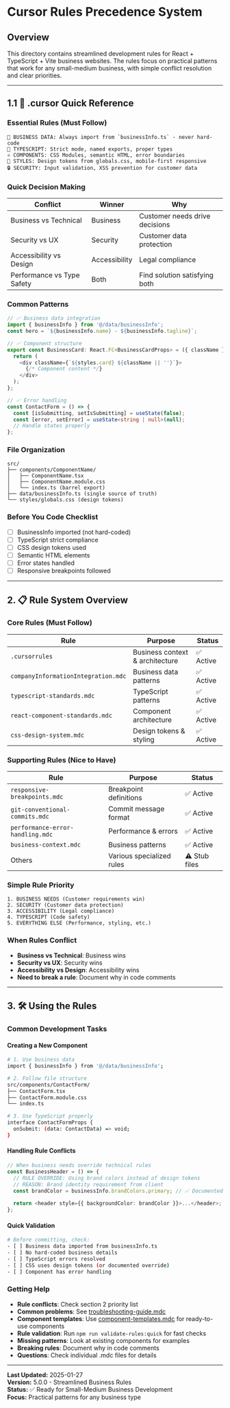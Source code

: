 # Cursor Rules Precedence System

## Overview
This directory contains streamlined development rules for React + TypeScript + Vite business websites. The rules focus on practical patterns that work for any small-medium business, with simple conflict resolution and clear priorities.

---

## 1.1 🚀 .cursor Quick Reference

### **Essential Rules (Must Follow)**
```
📂 BUSINESS DATA: Always import from `businessInfo.ts` - never hard-code
🔧 TYPESCRIPT: Strict mode, named exports, proper types
⚛️ COMPONENTS: CSS Modules, semantic HTML, error boundaries
🎨 STYLES: Design tokens from globals.css, mobile-first responsive
🔒 SECURITY: Input validation, XSS prevention for customer data
```

### **Quick Decision Making**
| **Conflict** | **Winner** | **Why** |
|--------------|------------|---------|
| Business vs Technical | Business | Customer needs drive decisions |
| Security vs UX | Security | Customer data protection |
| Accessibility vs Design | Accessibility | Legal compliance |
| Performance vs Type Safety | Both | Find solution satisfying both |

### **Common Patterns**
```typescript
// ✅ Business data integration
import { businessInfo } from '@/data/businessInfo';
const hero = `${businessInfo.name} - ${businessInfo.tagline}`;

// ✅ Component structure
export const BusinessCard: React.FC<BusinessCardProps> = ({ className }) => {
  return (
    <div className={`${styles.card} ${className || ''}`}>
      {/* Component content */}
    </div>
  );
};

// ✅ Error handling
const ContactForm = () => {
  const [isSubmitting, setIsSubmitting] = useState(false);
  const [error, setError] = useState<string | null>(null);
  // Handle states properly
};
```

### **File Organization**
```
src/
├── components/ComponentName/
│   ├── ComponentName.tsx
│   ├── ComponentName.module.css
│   └── index.ts (barrel export)
├── data/businessInfo.ts (single source of truth)
└── styles/globals.css (design tokens)
```

### **Before You Code Checklist**
- [ ] BusinessInfo imported (not hard-coded)
- [ ] TypeScript strict compliance
- [ ] CSS design tokens used
- [ ] Semantic HTML elements
- [ ] Error states handled
- [ ] Responsive breakpoints followed

---

## 2. 📋 Rule System Overview

### **Core Rules (Must Follow)**
| **Rule** | **Purpose** | **Status** |
|----------|-------------|------------|
| `.cursorrules` | Business context & architecture | ✅ Active |
| `companyInformationIntegration.mdc` | Business data patterns | ✅ Active |
| `typescript-standards.mdc` | TypeScript patterns | ✅ Active |
| `react-component-standards.mdc` | Component architecture | ✅ Active |
| `css-design-system.mdc` | Design tokens & styling | ✅ Active |

### **Supporting Rules (Nice to Have)**
| **Rule** | **Purpose** | **Status** |
|----------|-------------|------------|
| `responsive-breakpoints.mdc` | Breakpoint definitions | ✅ Active |
| `git-conventional-commits.mdc` | Commit message format | ✅ Active |
| `performance-error-handling.mdc` | Performance & errors | ✅ Active |
| `business-context.mdc` | Business patterns | ✅ Active |
| Others | Various specialized rules | ⚠️ Stub files |

### **Simple Rule Priority**
```
1. BUSINESS NEEDS (Customer requirements win)
2. SECURITY (Customer data protection)  
3. ACCESSIBILITY (Legal compliance)
4. TYPESCRIPT (Code safety)
5. EVERYTHING ELSE (Performance, styling, etc.)
```

### **When Rules Conflict**
- **Business vs Technical**: Business wins
- **Security vs UX**: Security wins  
- **Accessibility vs Design**: Accessibility wins
- **Need to break a rule**: Document why in code comments

---

## 3. 🛠️ Using the Rules

### **Common Development Tasks**

#### **Creating a New Component**
```bash
# 1. Use business data
import { businessInfo } from '@/data/businessInfo';

# 2. Follow file structure  
src/components/ContactForm/
├── ContactForm.tsx
├── ContactForm.module.css
└── index.ts

# 3. Use TypeScript properly
interface ContactFormProps {
  onSubmit: (data: ContactData) => void;
}
```

#### **Handling Rule Conflicts**
```typescript
// When business needs override technical rules
const BusinessHeader = () => {
  // RULE OVERRIDE: Using brand colors instead of design tokens
  // REASON: Brand identity requirement from client
  const brandColor = businessInfo.brandColors.primary; // ✅ Documented override
  
  return <header style={{ backgroundColor: brandColor }}>...</header>;
};
```

#### **Quick Validation**
```bash
# Before committing, check:
- [ ] Business data imported from businessInfo.ts
- [ ] No hard-coded business details
- [ ] TypeScript errors resolved
- [ ] CSS uses design tokens (or documented override)
- [ ] Component has error handling
```

### **Getting Help**
- **Rule conflicts**: Check section 2 priority list
- **Common problems**: See [troubleshooting-guide.mdc](troubleshooting-guide.mdc)
- **Component templates**: Use [component-templates.mdc](component-templates.mdc) for ready-to-use components
- **Rule validation**: Run `npm run validate-rules:quick` for fast checks
- **Missing patterns**: Look at existing components for examples  
- **Breaking rules**: Document why in code comments
- **Questions**: Check individual .mdc files for details

---

**Last Updated:** 2025-01-27  
**Version:** 5.0.0 - Streamlined Business Rules  
**Status:** ✅ Ready for Small-Medium Business Development  
**Focus:** Practical patterns for any business type 